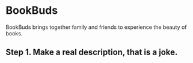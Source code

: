 # BookBuds
BookBuds brings together family and friends to experience the beauty of books.

## Step 1. Make a real description, that is a joke.
